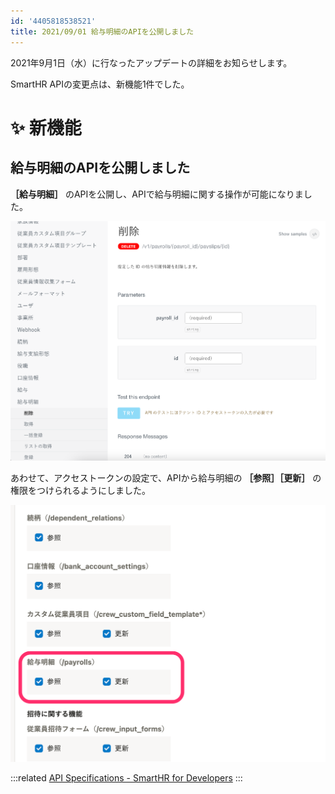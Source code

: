 ```yaml
---
id: '4405818538521'
title: 2021/09/01 給与明細のAPIを公開しました
---
```

2021年9月1日（水）に行なったアップデートの詳細をお知らせします。

SmartHR APIの変更点は、新機能1件でした。

# ✨ 新機能

## 給与明細のAPIを公開しました

 **［給与明細］** のAPIを公開し、APIで給与明細に関する操作が可能になりました。

![](./__________2021-09-03_9_38_53.png)

あわせて、アクセストークンの設定で、APIから給与明細の **［参照］［更新］** の権限をつけられるようにしました。

![](./__________2021-09-03_9_37_27.png)

:::related
[API Specifications - SmartHR for Developers](https://developer.smarthr.jp/api/index.html)
:::
